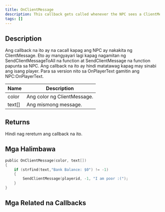 ```yaml
---
title: OnClientMessage
description: This callback gets called whenever the NPC sees a ClientMessage.
tags: []
---
```


<VersionWarn name='NPC callback' version='SA-MP 0.3a' />

## Description

Ang callback na ito ay na cacall kapag ang NPC ay nakakita ng ClientMessage. Eto ay mangyayari lagi kapag nagamitan ng SendClientMessageToAll na function at SendClientMessage na function papunta sa NPC. Ang callback na ito ay hindi matatawag kapag may sinabi ang isang player. Para sa version nito sa OnPlayerText gamitin ang NPC:OnPlayerText.

| Name   | Description                     |
| ------ | ------------------------------- |
| color  | Ang color ng ClientMessage.     |
| text[] | Ang mismong message.            |

## Returns

Hindi nag rereturn ang callback na ito.

## Mga Halimbawa

```c
public OnClientMessage(color, text[])
{
    if (strfind(text,"Bank Balance: $0") != -1)
    {
        SendClientMessage(playerid, -1, "I am poor :(");
    }
}
```

## Mga Related na Callbacks